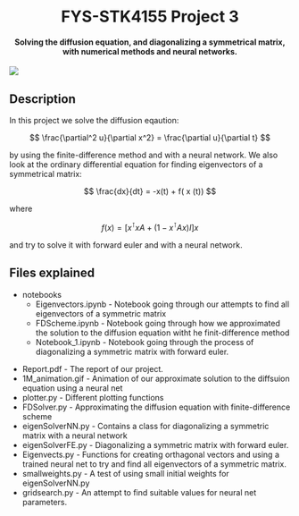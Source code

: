 
<h1 align="center">
  <br>
  FYS-STK4155 Project 3
  <br>
</h1>

<h4 align="center">Solving the diffusion equation, and diagonalizing a symmetrical matrix, with numerical methods and neural networks.</h4>

![](https://github.com/giammy00/FYS-STK4155-Project-3/blob/main/1M_animation.gif)
## Description

In this project we solve the diffusion eqaution:

$$ \frac{\partial^2 u}{\partial x^2} = \frac{\partial u}{\partial t} $$

by using the finite-difference method and with a neural network. We also look at the ordinary differential equation for finding eigenvectors of a symmetrical matrix:

$$     \frac{dx}{dt} = -x(t) + f( x (t))  $$

where 

$$     f ( x) =  \left[ x^\intercal  x A + (1- x^\intercal A x)I\right] x $$

and try to solve it with forward euler and with a neural network.

## Files explained
+ notebooks
  + Eigenvectors.ipynb - Notebook going through our attempts to find all eigenvectors of a symmetric matrix
  + FDScheme.ipynb - Notebook going through how we approximated the solution to the diffusion equation witht he finit-difference method
  + Notebook_1.ipynb - Notebook going through the process of diagonalizing a symmetric matrix with forward euler. 
* Report.pdf - The report of our project.
* 1M_animation.gif - Animation of our approximate solution to the diffsuion equation using a neural net
* plotter.py - Different plotting functions
* FDSolver.py - Approximating the diffusion equation with finite-difference scheme
* eigenSolverNN.py - Contains a class for diagonalizing a symmetric matrix with a neural network
* eigenSolverFE.py - Diagonalizing a symmetric matrix with forward euler.
* Eigenvects.py - Functions for creating orthagonal vectors and using a trained neural net to try and find all eigenvectors of a symmetric matrix.
* smallweights.py - A test of using small initial weights for eigenSolverNN.py
* gridsearch.py - An attempt to find suitable values for neural net parameters.
